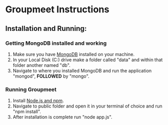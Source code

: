 # Groupmeet Instructions

## Installation and Running:
### Getting MongoDB installed and working
1. Make sure you have [MongoDB](https://www.mongodb.com/download-center/community?jmp=docs) installed on your machine. 
2. In your Local Disk (C:) drive make a folder called "data" and within that folder another named "db".
3. Navigate to where you installed MongoDB and run the application "mongod", **FOLLOWED** by "mongo".

### Running Groupmeet
1. Install [Node.js and npm](https://www.npmjs.com/get-npm). 
2. Navigate to public folder and open it in your terminal of choice and run "npm install".
3. After installation is complete run "node app.js".